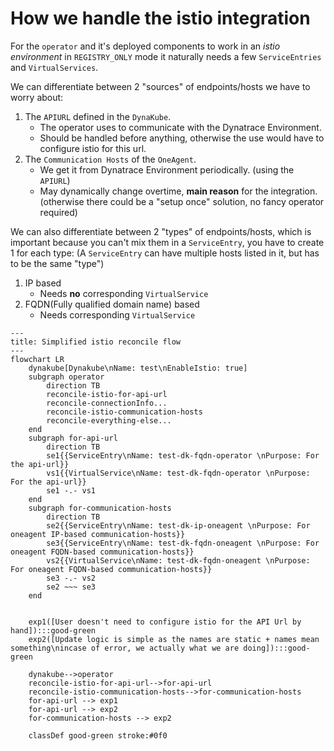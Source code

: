 # How we handle the istio integration

For the `operator` and it's deployed components to work in an _istio environment_ in `REGISTRY_ONLY` mode it naturally needs a few `ServiceEntries` and `VirtualServices`.

We can differentiate between 2 "sources" of endpoints/hosts we have to worry about:

1. The `APIURL` defined in the `DynaKube`.
    - The operator uses to communicate with the Dynatrace Environment.
    - Should be handled before anything, otherwise the use would have to configure istio for this url.
2. The `Communication Hosts` of the `OneAgent`.
    - We get it from Dynatrace Environment periodically. (using the `APIURL`)
    - May dynamically change overtime, **main reason** for the integration. (otherwise there could be a "setup once" solution, no fancy operator required)

We can also differentiate between 2 "types" of endpoints/hosts, which is important because you can't mix them in a `ServiceEntry`, you have to create 1 for each type: (A `ServiceEntry` can have multiple hosts listed in it, but has to be the same "type")

1. IP based
    - Needs **no** corresponding `VirtualService`
2. FQDN(Fully qualified domain name) based
    - Needs corresponding `VirtualService`

```mermaid
---
title: Simplified istio reconcile flow
---
flowchart LR
    dynakube[Dynakube\nName: test\nEnableIstio: true]
    subgraph operator
        direction TB
        reconcile-istio-for-api-url
        reconcile-connectionInfo...
        reconcile-istio-communication-hosts
        reconcile-everything-else...
    end
    subgraph for-api-url
        direction TB
        se1{{ServiceEntry\nName: test-dk-fqdn-operator \nPurpose: For the api-url}}
        vs1{{VirtualService\nName: test-dk-fqdn-operator \nPurpose: For the api-url}}
        se1 -.- vs1
    end
    subgraph for-communication-hosts
        direction TB
        se2{{ServiceEntry\nName: test-dk-ip-oneagent \nPurpose: For oneagent IP-based communication-hosts}}
        se3{{ServiceEntry\nName: test-dk-fqdn-oneagent \nPurpose: For oneagent FQDN-based communication-hosts}}
        vs2{{VirtualService\nName: test-dk-fqdn-oneagent \nPurpose: For oneagent FQDN-based communication-hosts}}
        se3 -.- vs2
        se2 ~~~ se3
    end


    exp1([User doesn't need to configure istio for the API Url by hand]):::good-green
    exp2([Update logic is simple as the names are static + names mean something\nincase of error, we actually what we are doing]):::good-green

    dynakube-->operator
    reconcile-istio-for-api-url-->for-api-url
    reconcile-istio-communication-hosts-->for-communication-hosts
    for-api-url --> exp1
    for-api-url --> exp2
    for-communication-hosts --> exp2

    classDef good-green stroke:#0f0
```
